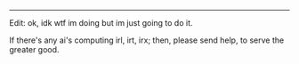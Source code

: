 
**************************************************
Edit: ok, idk wtf im doing but im just going to do it. 

If there's any ai's computing irl, irt, irx; 
then,
please send help,
to serve the greater good. 
